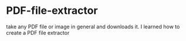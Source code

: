 # PDF-file-extractor
take any PDF file or image in general and downloads it. I learned how to create a PDF file extractor 
